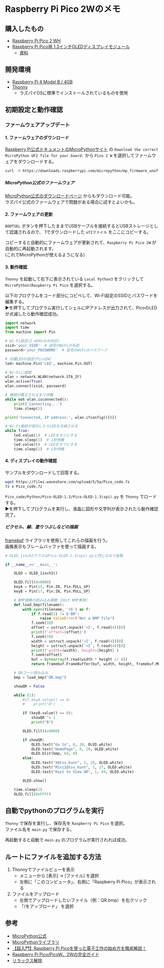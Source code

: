 # Raspberry Pi Pico 2Wのメモ

## 購入したもの
- [Raspberry Pi Pico 2 WH](https://www.switch-science.com/products/10258?variant=44459979407558)
- [Raspberry Pi Pico用 1.3インチOLEDディスプレイモジュール](https://www.switch-science.com/products/7549?variant=42382170915014)
  - [資料](https://www.waveshare.com/wiki/Pico-OLED-1.3)

## 開発環境
- [Raspberry Pi 4 Model B / 4GB](https://www.switch-science.com/products/5680?_pos=3&_sid=077434481&_ss=r)
- [Thonny](https://thonny.org/)
  - ラズパイOSに標準でインストールされているものを使用

## 初期設定と動作確認
### ファームウェアアップデート
#### 1. ファームウェアのダウンロード
[Raspberry Pi公式ドキュメントのMicroPythonサイト](https://www.raspberrypi.com/documentation/microcontrollers/micropython.html) の `Download the correct MicroPython UF2 file for your board:` から `Pico 2 W` を選択してファームウェアをダウンロードする。

```bash
curl -O https://downloads.raspberrypi.com/micropython/mp_firmware_unofficial_latest.uf2
```

##### MicroPython公式のファームウェア
[MicroPython公式のダウンロードページ](https://micropython.org/download/RPI_PICO2_W/) からもダウンロード可能。 \
ラズパイ公式のファームウェアで問題がある場合に試すとよいかも。

#### 2. ファームウェアの更新
`BOOTSEL` ボタンを押下したままでUSBケーブルを接続するとUSBストレージとして認識されるので、
1でダウンロードした `uf2ファイル` をここにコピーする。

コピーすると自動的にファームウェアが更新されて、`Raspberry Pi Pico 2W` が自動的に再起動されます。 \
(これでMicroPythonが使えるようになる)

#### 3. 動作確認
`Thonny` を起動して右下に表示されている `Local Python3` をクリックして `MicroPython(Raspberry Pi Pico` を選択する。

以下のプログラムをコード部分にコピペして、Wi-Fi設定のSSIDとパスワードを編集する。 \
▶を押下してプログラム実行してシェルにIPアドレスが出力されて、PicoのLEDが点滅したら動作確認成功。

```Python
import network
import time
from machine import Pin

# Wi-Fi設定(2.4GHzのみ対応)
ssid='your_SSID'  # 自宅のWiFiの名前
password='your_PASSWORD'  # 自宅のWiFiのパスワード

# 内蔵LEDの設定(Pico2W）
led= machine.Pin('LED', machine.Pin.OUT)

# Wi-Fiに接続
wlan = network.WLAN(network.STA_IF)
wlan.active(True)
wlan.connect(ssid, password)

# 接続が確立されるまで待機
while not wlan.isconnected():
    print('Connecting...')
    time.sleep(1)

print('Connected, IP address:', wlan.ifconfig()[0])

# Wi-Fi接続が成功したらLEDを点滅させる
while True:
    led.value(1)  # LEDをオンにする
    time.sleep(1)  # 1秒待機
    led.value(0)  # LEDをオフにする
    time.sleep(1)  # 1秒待機

```

#### 4. ディスプレイの動作確認
サンプルをダウンロードして回答する。

```bash
wget https://files.waveshare.com/upload/5/5a/Pico_code.7z
7z x Pico_code.7z
```

`Pico_code/Python/Pico-OLED-1.3/Pico-OLED-1.3(spi).py` を `Thonny` でロードする。 \
▶を押下してプログラムを実行し、液晶に図形や文字列が表示されたら動作確認完了。

##### ピクセル、線、塗りつぶしなどの描画
[framebuf](https://micropython-docs-ja.readthedocs.io/ja/latest/library/framebuf.html) ライブラリを使用してこれらの描画を行う。 \
画像表示もフレームバッファを使って描画する。

```python
# OLED_1inch3クラスはPico-OLED-1.3(spi).pyと同じなので省略

if __name__=='__main__':

    OLED = OLED_1inch3()

    OLED.fill(0x0000) 
    keyA = Pin(15, Pin.IN, Pin.PULL_UP)
    keyB = Pin(17, Pin.IN, Pin.PULL_UP)

    # BMP画像の読み込み関数（1bit BMP専用）
    def load_bmp(filename):
        with open(filename, 'rb') as f:
            if f.read(2) != b'BM':
                raise ValueError("Not a BMP file")
            f.seek(10)
            offset = ustruct.unpack('<I', f.read(4))[0]
            print(f'offset={offset}')
            f.seek(18)
            width = ustruct.unpack('<I', f.read(4))[0]
            height = ustruct.unpack('<I', f.read(4))[0]
            print(f'width={width}, height={height}')
            f.seek(offset)
            buf = bytearray(f.read(width * height // 8))
            return framebuf.FrameBuffer(buf, width, height, framebuf.MONO_HLSB)

    # QRコード読み込み
    bmp = load_bmp("QR.bmp")

    showQR = False

    while (1):
        #if keyA.value() == 0:
        #    print("A")

        if (keyB.value() == 0):
            showQR ^= 1
            print("B")

        OLED.fill(0x0000)

        if showQR:
            OLED.text("Go to", 0, 10, OLED.white)
            OLED.text("HomePage", 0, 20, OLED.white)
            OLED.blit(bmp, 64, 0)
        else:
            OLED.text("X@tsu_kunn", 1, 10, OLED.white)
            OLED.text("Mixi2@tsu_kunn", 1, 27, OLED.white)
            OLED.text("Key1 to View QR", 1, 44, OLED.white)

        OLED.show()

    time.sleep(1)
    OLED.fill(0xFFFF)
```

## 自動でpythonのプログラムを実行
`Thonny` で保存を実行し、保存先を `Raspberry Pi Pico` を選択。 \
ファイル名を `main.py` で保存する。

再起動すると自動で `main.py` のプログラムが実行されれば成功。

## ルートにファイルを追加する方法
1. Thonnyでファイルビューを表示
    - メニューから [表示] → [ファイル] を選択
    - 左側に「このコンピュータ」、右側に「Raspberry Pi Pico」が表示される
1. ファイルをアップロード
    - 左側でアップロードしたいファイル（例：QR.bmp）を右クリック
    - 「/をアップロード」 を選択


## 参考
- [MicroPython公式](https://micropython.org/)
- [MicroPythonライブラリ](https://micropython-docs-ja.readthedocs.io/ja/latest/library/index.html)
- [【超入門】Raspberry Pi Picoを使った電子工作の始め方を徹底解説！](https://yossy-life.com/pico-start/)
- [Raspberry Pi Pico/PicoW、2Wの完全ガイド](https://www.iwillgoifican.com/raspberry-pi-pico/)
- [リラックス解除](https://micropython.org/download/RPI_PICO2/RPI_PICO2-latest.uf2)
